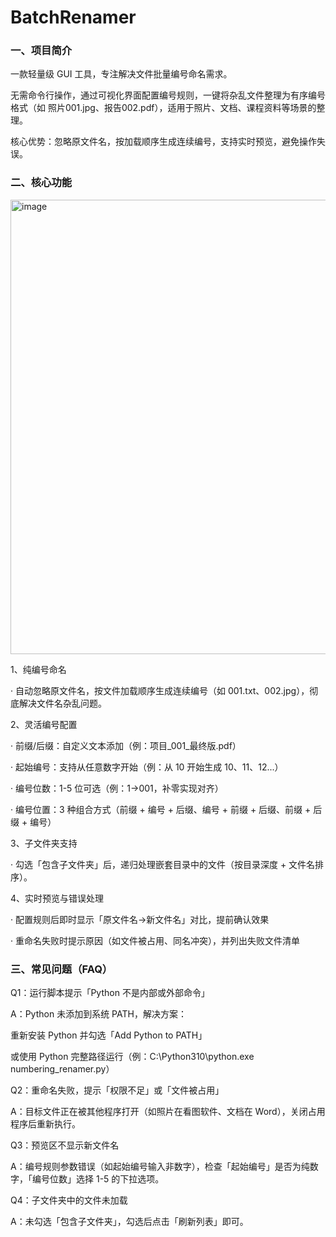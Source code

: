 # BatchRenamer

### 一、项目简介
一款轻量级 GUI 工具，专注解决文件批量编号命名需求。

无需命令行操作，通过可视化界面配置编号规则，一键将杂乱文件整理为有序编号格式（如 照片001.jpg、报告002.pdf），适用于照片、文档、课程资料等场景的整理。

核心优势：忽略原文件名，按加载顺序生成连续编号，支持实时预览，避免操作失误。

### 二、核心功能
<img width="940" height="727" alt="image" src="https://github.com/user-attachments/assets/7ca697bb-207c-49cf-9666-26ccd9bf583a" />

1、纯编号命名

  · 自动忽略原文件名，按文件加载顺序生成连续编号（如 001.txt、002.jpg），彻底解决文件名杂乱问题。
  
2、灵活编号配置

  · 前缀/后缀：自定义文本添加（例：项目_001_最终版.pdf）
  
  · 起始编号：支持从任意数字开始（例：从 10 开始生成 10、11、12...）
  
  · 编号位数：1-5 位可选（例：1→001，补零实现对齐）
  
  · 编号位置：3 种组合方式（前缀 + 编号 + 后缀、编号 + 前缀 + 后缀、前缀 + 后缀 + 编号）
  
3、子文件夹支持

  · 勾选「包含子文件夹」后，递归处理嵌套目录中的文件（按目录深度 + 文件名排序）。
  
4、实时预览与错误处理

  · 配置规则后即时显示「原文件名→新文件名」对比，提前确认效果
  
  · 重命名失败时提示原因（如文件被占用、同名冲突），并列出失败文件清单
  

### 三、常见问题（FAQ）
Q1：运行脚本提示「Python 不是内部或外部命令」

A：Python 未添加到系统 PATH，解决方案：

重新安装 Python 并勾选「Add Python to PATH」

或使用 Python 完整路径运行（例：C:\Python310\python.exe numbering_renamer.py）

Q2：重命名失败，提示「权限不足」或「文件被占用」

A：目标文件正在被其他程序打开（如照片在看图软件、文档在 Word），关闭占用程序后重新执行。

Q3：预览区不显示新文件名

A：编号规则参数错误（如起始编号输入非数字），检查「起始编号」是否为纯数字，「编号位数」选择 1-5 的下拉选项。

Q4：子文件夹中的文件未加载

A：未勾选「包含子文件夹」，勾选后点击「刷新列表」即可。
